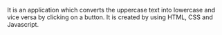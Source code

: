 It is an application which converts the uppercase text into lowercase and vice versa by clicking on a button.
It is created by using HTML, CSS and Javascript.
